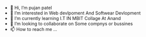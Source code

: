 - 👋 Hi, I’m pujan patel
- 👀 I’m interested in Web devlpoment And Softwear Devlopment
- 🌱 I’m currently learning I.T IN MBIT Collage At Anand
- 💞️ I’m looking to collaborate on Some compnys or bussines
- 📫 How to reach me ...

<!---
Pujju156/Pujju156 is a ✨ special ✨ repository because its `README.md` (this file) appears on your GitHub profile.
You can click the Preview link to take a look at your changes.
--->
